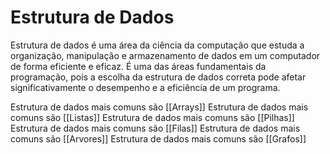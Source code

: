 # Estrutura de Dados
Estrutura de dados é uma área da ciência da computação que estuda a organização, manipulação e armazenamento de dados em um computador de forma eficiente e eficaz. É uma das áreas fundamentais da programação, pois a escolha da estrutura de dados correta pode afetar significativamente o desempenho e a eficiência de um programa.

Estrutura de dados mais comuns são [[Arrays]]
Estrutura de dados mais comuns são [[Listas]]
Estrutura de dados mais comuns são [[Pilhas]]
Estrutura de dados mais comuns são [[Filas]]
Estrutura de dados mais comuns são [[Arvores]]
Estrutura de dados mais comuns são [[Grafos]]